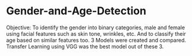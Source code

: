 # Gender-and-Age-Detection

Objective:
To identify the gender into binary categories, male and female using facial features such as skin tone, wrinkles, etc. And to classify their age based on similar features too.
3 Models were created and compared. Transfer Learning using VGG was the best model out of these 3.
